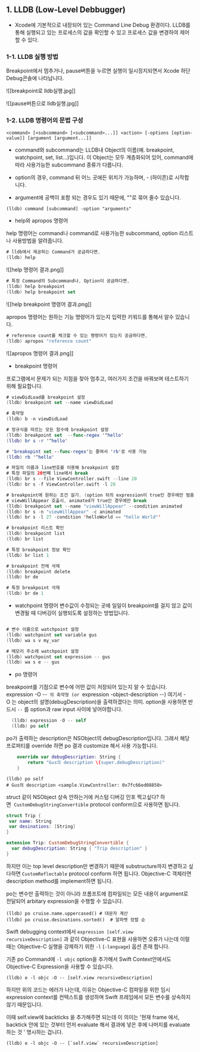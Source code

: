 ## 1. LLDB (Low-Level Debbugger)

 - Xcode에 기본적으로 내장되어 있는 Command Line Debug 환경이다.
   LLDB를 통해 실행되고 있는 프로세스의 값을 확인할 수 있고 프로세스 값을 변경하여 제어할 수 있다. 


### 1-1. LLDB 실행 방법

Breakpoint에서 멈추거나, pause버튼을  누르면 실행이 일시정지되면서 Xcode 하단 Debug콘솔에 나타납니다. 

![[breakpoint로 lldb실행.jpg]]

![[pause버튼으로 lldb실행.jpg]]




### 1-2. LLDB 명령어의 문법 구성

```shell
<command> [<subcommand> [<subcommand>...]] <action> [-options [option-value]] [argument [argument...]]
```

- command와 subcommand는 LLDB내 Object의 이름(예. breakpoint, watchpoint, set, list...)입니다.  이 Object는 모두 계층화되어 있어, command에 따라 사용가능한 subcommand 종류가 다릅니다. 

- option의 경우, command 뒤 어느 곳에든 위치가 가능하며, - (하이픈)로 시작합니다. 

- argument에 공백이 포함 되는 경우도 있기 때문에, ""로 묶어 줄수 있습니다. 

```shell
(lldb) command [subcommand] -option "arguments"

```

- help와 apropos 명령어 

help 명령어는 command나 command로 사용가능한 subcommand, option 리스트나 사용방법을 알려줍니다. 
```swift
# lldb에서 제공하는 Command가 궁금하다면,
(lldb) help
```

![[help 명령어 결과.png]]

```swift
# 특정 Command의 Subcommand나, Option이 궁금하다면,
(lldb) help breakpoint
(lldb) help breakpoint set
```

![[help breakpoint 명령어 결과.png]]


apropos 명령어는 원하는 기능 명령어가 있는지 입력한 키워드를 통해서 알수 있습니다. 

```swift
# reference count를 체크할 수 있는 명령어가 있는지 궁금하다면,
(lldb) apropos "reference count"
```

![[apropos 명령어 결과.png]]


- breakpoint 명령어

프로그램에서 문제가 되는 지점을 찾아 멈추고, 여러가지 조건을 바꿔보며 테스트하기 위해 필요합니다. 

```swift
# viewDidLoad를 breakpoint 설정
(lldb) breakpoint set --name viewDidLoad

# 축약형 
(lldb) b -n viewDidLoad
```

```swift
# 정규식을 따르는 모든 함수에 breakpoint 설정
(lldb) breakpoint set  --func-regex '^hello'
(lldb) br s -r '^hello'

# 'breakopint set --func-regex'는 줄여서 'rb'로 사용 가능
(lldb) rb '^hello'
```

```swift
# 파일의 이름과 line번호를 이용해 breakpoint 설정
# 특정 파일의 20번째 line에서 break 
(lldb) br s --file ViewController.swift --line 20
(lldb) br s -f ViewController.swift -l 20
```

```swift
# breakpoint에 원하는 조건 걸기. (option 뒤의 expression이 true인 경우에만 멈춤)
# viewWillAppear 호출시, animated가 true인 경우에만 break
(lldb) breakpoint set --name "viewWillAppear" --condition animated
(lldb) br s -n "viewWillAppear" -c animated
(lldb) br s -l 27 -condition 'helloWorld == "hello World"'
```

```swift
# breakpoint 리스트 확인
(lldb) breakpoint list
(lldb) br list

# 특정 breakpoint 정보 확인
(lldb) br list 1

# breakpoint 전체 삭제
(lldb) breakpoint delete
(lldb) br de

# 특정 breakpoint 삭제
(lldb) br de 1
```

- watchpoint 명령어
변수값이 수정되는 곳에 일일이 breakpoint를 걸지 않고 값이 변경될 때  디버깅이 실행되도록 설정하는 방법입니다. 
```swift

# 변수 이름으로 watchpoint 설정
(lldb) watchpoint set variable gus
(lldb) wa s v my_var

# 메모리 주소에 watchpoint 설정
(lldb) watchpoint set expression -- gus
(lldb) wa s e -- gus
```


- po 명령어

breakpoint를 기점으로 변수에 어떤 값이 저장되어 있는지 알 수 있습니다. 
expression -O --` 의 축약형 (or `expression -object-description --) 여기서 -O 는 object의 설명(debugDescription)을 출력하겠다는 의미. option을 사용하면 반드시 `--` 를 option과 raw input 사이에 넣어야합니다.

```swift
  (lldb) expression -O -- self
  (lldb) po self
```

po가 출력하는 description은 NSObject의 debugDescription입니다.  그래서 해당 프로퍼티를 override 하면 po 결과 customize 해서 사용 가능합니다. 

```swift
    override var debugDescription: String {
        return "Gus의 description \(super.debugDescription)"
    }
```
```shell
(lldb) po self
# Gus의 description <sample.ViewController: 0x7fc66ed08850>
```

 struct 같이 NSObject 상속 안하는거에 커스텀 디버깅 인포 찍고싶다? 하면  `CustomDebugStringConvertible` protocol conform으로 사용하면 됩니다. 

```swift
struct Trip {
 var name: String
 var desinations: [String]
}

extension Trip: CustomDebugStringConvertible {
  var debugDescription: String { "Trip description" }
}
```

하지만 이는 top level description만 변경하기 때문에 substructure까지 변경하고 싶다하면 `CustomReflectable` protocol conform 하면 됩니다.  Objective-C 객체라면 description method를 implement하면 됩니다.

po는 변수만 출력하는 것이 아니라 프롬프트에 컴파일되는 모든 내용이 argument로 전달되어 arbitary expression을 수행할 수 있습니다.


```shell
(lldb) po cruise.name.uppercased() # 대문자 계산
(lldb) po cruise.desinations.sorted()  # 알파벳 정렬 순
```

Swift debugging context에서 `expression [self.view recursiveDescription]` 과 같이 Objective-C 표현을 사용하면 오류가 나는데 이럴때는 Objective-C 실행을 강제하기 위한 `-l` (`-language`) 옵션 존재 합니다. 

기존 po Command에 `-l objc` option을 추가해서 Swift Context안에서도 Objective-C Expression을 사용할 수 있습니다.

```
(lldb) e -l objc -O -- [self.view recursiveDescription]
```

하지만 위의 코드는 에러가 나는데, 이유는 Objective-C 컴파일을 위한 임시 expression context를 컨텍스트를 생성하며 Swift 프레임에서 모든 변수를 상속하지 않기 때문입니다. 

이때 self.view에 backticks 을 추가해주면 되는데 이 의미는 '현재 frame 에서, backtick 안에 있는 것부터 먼저 evaluate 해서 결과에 넣은 후에 나머지를 evaluate 하는 것 ' 명시하는 겁니다. 


```
(lldb) e -l objc -O -- [`self.view` recursiveDescription]
```